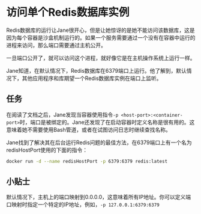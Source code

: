 # 访问单个Redis数据库实例
Redis数据库的运行让Jane很开心，但是让她惊讶的是她不能访问该数据库，这是因为每个容器是沙盒机制运行的。如果一个服务需要通过一个没有在容器中运行的进程来访问，那么端口需要通过主机公开。

一旦端口公开了，就可以访问这个进程，就好像它是在主机操作系统上运行一样。

Jane知道，在默认情况下，Redis数据库在6379端口上运行。他了解到，默认情况下，其他应用程序和库期望一个Redis数据库实例在端口上监听。

## 任务
在阅读了文档之后，Jane发现当容器使用指令`-p <host-port>:<container-port>`时，端口是被绑定的。Jane还发现了在启动容器时定义名称是很有用的。这意味着她不需要使用Bash管道，或者在试图访问日志时继续查找名称。

Jane找到了解决其在后台运行Redis问题的最佳方法，在6379端口上有一个名为redisHostPort使用的下面的指令：
```bash
docker run -d --name redisHostPort -p 6379:6379 redis:latest
```

## 小贴士
默认情况下，主机上的端口映射到0.0.0.0，这意味着所有IP地址。你可以定义端口映射时指定一个特定的IP地址，例如，`-p 127.0.0.1:6379:6379`
